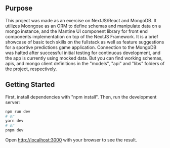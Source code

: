 ## Purpose

This project was made as an exercise on NextJS/React and MongoDB. It utilizes Moongose as an ORM to define schemas and manipulate data on a mongo instance, and the Mantine UI component library for front end components implementation on top of the NextJS Framework. It is a brief showcase of basic tech skills on the fullstack as well as feature suggestions for a sportive predictions game application.
Connection to the MongoDB was halted after successful initial testing for continuous development, and the app is currently using mocked data. But you can find working schemas, apis, and mongo client definitions in the "models", "api" and "libs" folders of the project, respectively.

## Getting Started
First, install dependencies with "npm install".
Then, run the development server:

```bash
npm run dev
# or
yarn dev
# or
pnpm dev
```

Open [http://localhost:3000](http://localhost:3000) with your browser to see the result.
